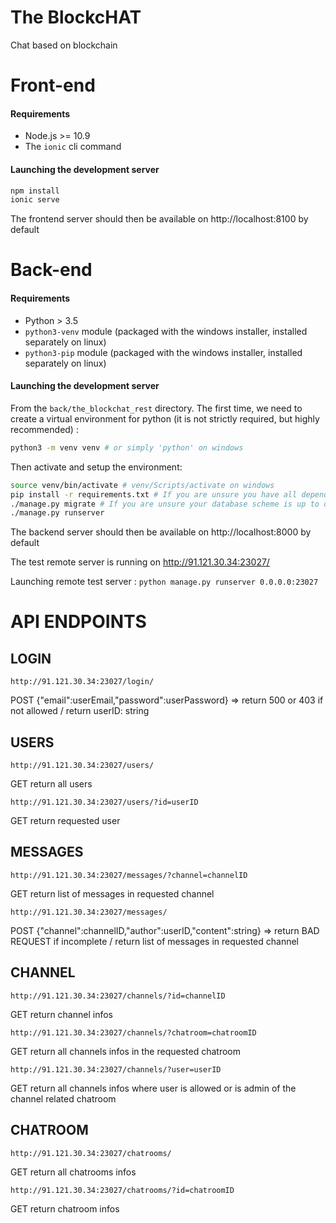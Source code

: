 # The BlockcHAT

Chat based on blockchain




# Front-end

#### Requirements

* Node.js  >= 10.9
* The `ionic` cli command


#### Launching the development server

```bash
npm install
ionic serve
```

The frontend server should then be available on http://localhost:8100 by default


# Back-end

#### Requirements

* Python > 3.5
* `python3-venv` module (packaged with the windows installer, installed separately on linux)
* `python3-pip` module (packaged with the windows installer, installed separately on linux)


#### Launching the development server

From the `back/the_blockchat_rest` directory. The first time, we need to
create a virtual environment for python (it is not strictly required, but
highly recommended) :

```bash
python3 -m venv venv # or simply 'python' on windows
```

Then activate and setup the environment:

```bash
source venv/bin/activate # venv/Scripts/activate on windows
pip install -r requirements.txt # If you are unsure you have all dependencies
./manage.py migrate # If you are unsure your database scheme is up to date
./manage.py runserver
```

The backend server should then be available on http://localhost:8000 by default

The test remote server is running on http://91.121.30.34:23027/

Launching remote test server : `python manage.py runserver 0.0.0.0:23027`


# API ENDPOINTS

## LOGIN
`http://91.121.30.34:23027/login/`

POST {"email":userEmail,"password":userPassword} => return 500 or 403 if not allowed / return userID: string

## USERS
`http://91.121.30.34:23027/users/`

GET return all users

`http://91.121.30.34:23027/users/?id=userID`

GET return requested user

## MESSAGES
`http://91.121.30.34:23027/messages/?channel=channelID`

GET return list of messages in requested channel

`http://91.121.30.34:23027/messages/`

POST {"channel":channelID,"author":userID,"content":string} => return BAD REQUEST if incomplete / return list of messages in requested channel

## CHANNEL
`http://91.121.30.34:23027/channels/?id=channelID`

GET return channel infos

`http://91.121.30.34:23027/channels/?chatroom=chatroomID`

GET return all channels infos in the requested chatroom

`http://91.121.30.34:23027/channels/?user=userID`

GET return all channels infos where user is allowed or is admin of the channel related chatroom

## CHATROOM
`http://91.121.30.34:23027/chatrooms/`

GET return all chatrooms infos

`http://91.121.30.34:23027/chatrooms/?id=chatroomID`

GET return chatroom infos
